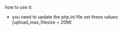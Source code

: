 

how to use it: 
- you need to update the php.ini file set these values: [upload_max_filesize = 20M]

